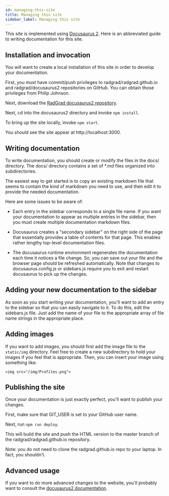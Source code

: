 ```yaml
---
id: managing-this-site
title: Managing this site
sidebar_label: Managing this site
---
```


This site is implemented using [Docusaurus 2](http://v2.docusaurus.io). Here is an abbreviated guide to writing documentation for this site.

## Installation and invocation

You will want to create a local installation of this site in order to develop your documentation.

First, you must have commit/push privileges to radgrad/radgrad.github.io and radgrad/docusaurus2 repositories on GitHub.  You can obtain those privileges from Philip Johnson.

Next, download the [RadGrad docusaurus2 repository](https://github.com/radgrad/docusaurus2).

Next, cd into the docusaurus2 directory and invoke `npm install`.

To bring up the site locally, invoke `npm start`.

You should see the site appear at http://localhost:3000.

## Writing documentation

To write documentation, you should create or modify the files in the docs/ directory.  The docs/ directory contains a set of *.md files organized into subdirectories.

The easiest way to get started is to copy an existing markdown file that seems to contain the kind of markdown you need to use, and then edit it to provide the needed documentation.

Here are some issues to be aware of:

  * Each entry in the sidebar corresponds to a single file name. If you want your documentation to appear as multiple entries in the sidebar, then you must create multiple documentation markdown files.

  * Docusaurus creates a "secondary sidebar" on the right side of the page that essentially provides a table of contents for that page.  This enables rather lengthy top-level documentation files.

  * The docusaurus runtime environment regenerates the documentation each time it notices a file change. So, you can save out your file and the browser page should be refreshed automatically. Note that changes to docusaurus.config.js or sidebars.js require you to exit and restart docusaurus to pick up the changes.

## Adding your new documentation to the sidebar

As soon as you start writing your documentation, you'll want to add an entry to the sidebar so that you can easily navigate to it. To do this, edit the sidebars.js file. Just add the name of your file to the appropriate array of file name strings in the appropriate place.

## Adding images

If you want to add images, you should first add the image file to the `static/img` directory.  Feel free to create a new subdirectory to hold your images if you feel that is appropriate. Then, you can insert your image using something like:

```
<img src="/img/Profiles.png">
```

## Publishing the site

Once your documentation is just exactly perfect, you'll want to publish your changes.

First, make sure that GIT_USER is set to your GitHub user name.

Next, run `npm run deploy`.

This will build the site and push the HTML version to the master branch of the radgrad/radgrad.github.io repository.

Note: you do not need to clone the radgrad.github.io repo to your laptop. In fact, you shouldn't.

## Advanced usage

If you want to do more advanced changes to the website, you'll probably want to consult the [docusaurus2 documentation](https://v2.docusaurus.io/docs/introduction).
